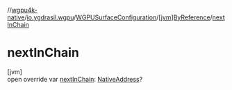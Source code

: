//[wgpu4k-native](../../../../index.md)/[io.ygdrasil.wgpu](../../index.md)/[WGPUSurfaceConfiguration](../index.md)/[[jvm]ByReference](index.md)/[nextInChain](next-in-chain.md)

# nextInChain

[jvm]\
open override var [nextInChain](next-in-chain.md): [NativeAddress](../../../ffi/-native-address/index.md)?